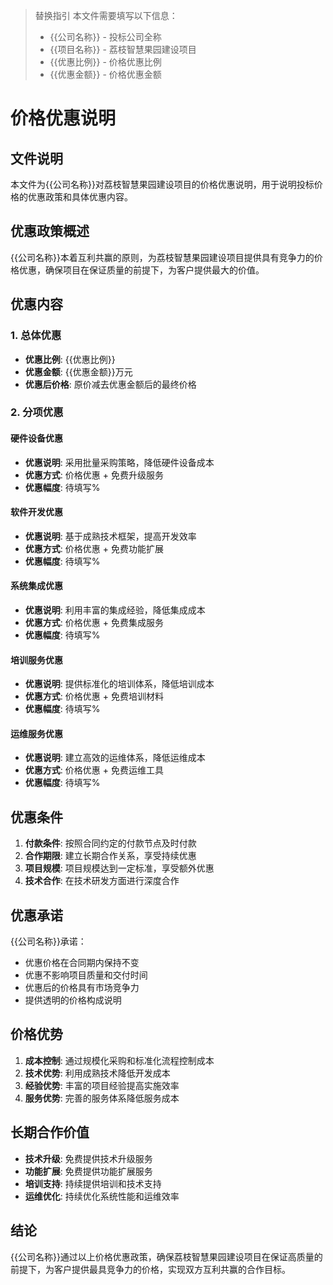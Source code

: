 > 替换指引
> 本文件需要填写以下信息：
> - {{公司名称}} - 投标公司全称
> - {{项目名称}} - 荔枝智慧果园建设项目
> - {{优惠比例}} - 价格优惠比例
> - {{优惠金额}} - 价格优惠金额

# 价格优惠说明

## 文件说明
本文件为{{公司名称}}对荔枝智慧果园建设项目的价格优惠说明，用于说明投标价格的优惠政策和具体优惠内容。

## 优惠政策概述
{{公司名称}}本着互利共赢的原则，为荔枝智慧果园建设项目提供具有竞争力的价格优惠，确保项目在保证质量的前提下，为客户提供最大的价值。

## 优惠内容

### 1. 总体优惠
- **优惠比例**: {{优惠比例}}
- **优惠金额**: {{优惠金额}}万元
- **优惠后价格**: 原价减去优惠金额后的最终价格

### 2. 分项优惠

#### 硬件设备优惠
- **优惠说明**: 采用批量采购策略，降低硬件设备成本
- **优惠方式**: 价格优惠 + 免费升级服务
- **优惠幅度**: 待填写%

#### 软件开发优惠
- **优惠说明**: 基于成熟技术框架，提高开发效率
- **优惠方式**: 价格优惠 + 免费功能扩展
- **优惠幅度**: 待填写%

#### 系统集成优惠
- **优惠说明**: 利用丰富的集成经验，降低集成成本
- **优惠方式**: 价格优惠 + 免费集成服务
- **优惠幅度**: 待填写%

#### 培训服务优惠
- **优惠说明**: 提供标准化的培训体系，降低培训成本
- **优惠方式**: 价格优惠 + 免费培训材料
- **优惠幅度**: 待填写%

#### 运维服务优惠
- **优惠说明**: 建立高效的运维体系，降低运维成本
- **优惠方式**: 价格优惠 + 免费运维工具
- **优惠幅度**: 待填写%

## 优惠条件
1. **付款条件**: 按照合同约定的付款节点及时付款
2. **合作期限**: 建立长期合作关系，享受持续优惠
3. **项目规模**: 项目规模达到一定标准，享受额外优惠
4. **技术合作**: 在技术研发方面进行深度合作

## 优惠承诺
{{公司名称}}承诺：
- 优惠价格在合同期内保持不变
- 优惠不影响项目质量和交付时间
- 优惠后的价格具有市场竞争力
- 提供透明的价格构成说明

## 价格优势
1. **成本控制**: 通过规模化采购和标准化流程控制成本
2. **技术优势**: 利用成熟技术降低开发成本
3. **经验优势**: 丰富的项目经验提高实施效率
4. **服务优势**: 完善的服务体系降低服务成本

## 长期合作价值
- **技术升级**: 免费提供技术升级服务
- **功能扩展**: 免费提供功能扩展服务
- **培训支持**: 持续提供培训和技术支持
- **运维优化**: 持续优化系统性能和运维效率

## 结论
{{公司名称}}通过以上价格优惠政策，确保荔枝智慧果园建设项目在保证高质量的前提下，为客户提供最具竞争力的价格，实现双方互利共赢的合作目标。
